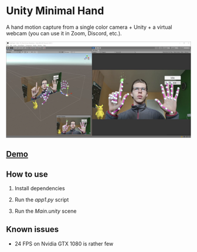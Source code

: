 # Unity Minimal Hand

A hand motion capture from a single color camera + Unity + a virtual webcam (you can use it in Zoom, Discord, etc.).

![](media/screenshot.png)

## [Demo](https://www.youtube.com/watch?v=q_P_4KuAIVw)

## How to use

1) Install dependencies

2) Run the *app1.py* script

3) Run the *Main.unity* scene

## Known issues

* 24 FPS on Nvidia GTX 1080 is rather few
